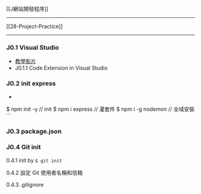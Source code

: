[[J網站開發程序]]

---

[[28-Project-Practice]]

---

### J0.1 Visual Studio
- [教學影片](https://youtu.be/fJEbVCrEMSE)
- J0.1.1 Code Extension in Visual Studio

### J0.2 init express
- ```js
$ npm init -y // init
$ npm i express // 灌套件
$ npm i -g nodemon // 全域安裝```

### J0.3 package.json

### J0.4 Git init

0.4.1 init by `$ git init`

0.4.2 設定 Git 使用者名稱和信箱

0.4.3 .gitignore
